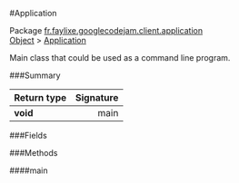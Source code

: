 #Application

Package [fr.faylixe.googlecodejam.client.application](nullfr/faylixe/googlecodejam/client/application)<br>
[Object]() > [Application]()

<p>Main class that could be used as a command line program.</p>

###Summary


Return type | Signature
--- | ---:
**void** | main

###Fields


###Methods

####main


